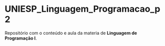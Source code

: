 # UNIESP_Linguagem_Programacao_p2

Repositório com o conteúdo e aula da materia de **Linguagem de Programação I**.
